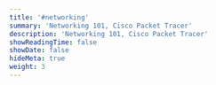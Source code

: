 ```yaml
---
title: '#networking'
summary: 'Networking 101, Cisco Packet Tracer'
description: 'Networking 101, Cisco Packet Tracer'
showReadingTime: false
showDate: false
hideMeta: true
weight: 3
---
```

